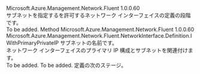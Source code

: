 <Type Name="IWithPrimaryNetworkSubnet" FullName="Microsoft.Azure.Management.Network.Fluent.NetworkInterface.Definition.IWithPrimaryNetworkSubnet">
  <TypeSignature Language="C#" Value="public interface IWithPrimaryNetworkSubnet" />
  <TypeSignature Language="ILAsm" Value=".class public interface auto ansi abstract IWithPrimaryNetworkSubnet" />
  <TypeSignature Language="DocId" Value="T:Microsoft.Azure.Management.Network.Fluent.NetworkInterface.Definition.IWithPrimaryNetworkSubnet" />
  <TypeSignature Language="VB.NET" Value="Public Interface IWithPrimaryNetworkSubnet" />
  <TypeSignature Language="F#" Value="type IWithPrimaryNetworkSubnet = interface" />
  <AssemblyInfo>
    <AssemblyName>Microsoft.Azure.Management.Network.Fluent</AssemblyName>
    <AssemblyVersion>1.0.0.60</AssemblyVersion>
  </AssemblyInfo>
  <Interfaces />
  <Docs>
    <summary>
            サブネットを指定するを許可するネットワーク インターフェイスの定義の段階です。
            </summary>
    <remarks>To be added.</remarks>
  </Docs>
  <Members>
    <Member MemberName="WithSubnet">
      <MemberSignature Language="C#" Value="public Microsoft.Azure.Management.Network.Fluent.NetworkInterface.Definition.IWithPrimaryPrivateIP WithSubnet (string name);" />
      <MemberSignature Language="ILAsm" Value=".method public hidebysig newslot virtual instance class Microsoft.Azure.Management.Network.Fluent.NetworkInterface.Definition.IWithPrimaryPrivateIP WithSubnet(string name) cil managed" />
      <MemberSignature Language="DocId" Value="M:Microsoft.Azure.Management.Network.Fluent.NetworkInterface.Definition.IWithPrimaryNetworkSubnet.WithSubnet(System.String)" />
      <MemberSignature Language="VB.NET" Value="Public Function WithSubnet (name As String) As IWithPrimaryPrivateIP" />
      <MemberSignature Language="F#" Value="abstract member WithSubnet : string -&gt; Microsoft.Azure.Management.Network.Fluent.NetworkInterface.Definition.IWithPrimaryPrivateIP" Usage="iWithPrimaryNetworkSubnet.WithSubnet name" />
      <MemberType>Method</MemberType>
      <AssemblyInfo>
        <AssemblyName>Microsoft.Azure.Management.Network.Fluent</AssemblyName>
        <AssemblyVersion>1.0.0.60</AssemblyVersion>
      </AssemblyInfo>
      <ReturnValue>
        <ReturnType>Microsoft.Azure.Management.Network.Fluent.NetworkInterface.Definition.IWithPrimaryPrivateIP</ReturnType>
      </ReturnValue>
      <Parameters>
        <Parameter Name="name" Type="System.String" />
      </Parameters>
      <Docs>
        <param name="name">サブネットの名前です。</param>
        <summary>
            ネットワーク インターフェイスのプライマリ IP 構成とサブネットを関連付けます。
            </summary>
        <returns>To be added.</returns>
        <remarks>To be added.</remarks>
        <return>定義の次のステージ。</return>
      </Docs>
    </Member>
  </Members>
</Type>